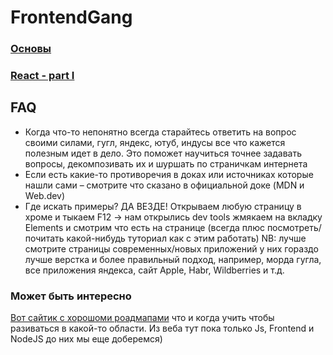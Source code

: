 # FrontendGang

### [Основы](https://github.com/Osipchik/FrontendGang/blob/course-1/README.md)
### [React - part I](#)

## FAQ
 - Когда что-то непонятно всегда старайтесь ответить на вопрос своими силами, гугл, яндекс, ютуб, индусы все что кажется полезным идет в дело. Это поможет научиться точнее задавать вопросы, декомпозивать их и шуршать по страничкам интернета
 - Если есть какие-то противоречия в доках или источниках которые нашли сами – смотрите что сказано в официальной доке (MDN и Web.dev)
 - Где искать примеры? ДА ВЕЗДЕ! Открываем любую страницу в хроме и тыкаем F12 -> нам открылись dev tools жмякаем на вкладку Elements и смотрим что есть на странице (всегда плюс посмотреть/почитать какой-нибудь туториал как с этим работать) NB: лучше смотрите страницы современных/новых приложений у них гораздо лучше верстка и более правильный подход, например, морда гугла, все приложения яндекса, сайт Apple, Habr, Wildberries и т.д.

### Может быть интересно
[Вот сайтик с хорошоми роадмапами](https://roadmap.sh) что и когда учить чтобы разиваться в какой-то области. Из веба тут пока только Js, Frontend и NodeJS до них мы еще доберемся)
